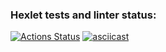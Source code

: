 ### Hexlet tests and linter status:
[![Actions Status](https://github.com/PeterGrn05/frontend-project-46/actions/workflows/hexlet-check.yml/badge.svg)](https://github.com/PeterGrn05/frontend-project-46/actions)
[![asciicast](https://asciinema.org/a/ibODOOgupJPLNT5QCAQyyBhO9.svg)](https://asciinema.org/a/ibODOOgupJPLNT5QCAQyyBhO9)
